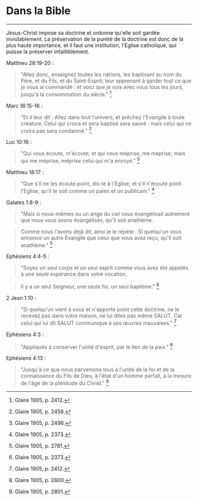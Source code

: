 # Dans la Bible

***

Jésus-Christ impose sa doctrine et ordonne qu'elle soit gardée inviolablement. La préservation de la pureté de la doctrine est donc de la plus haute importance, et il faut une institution, l'Eglise catholique, qui puisse la préserver infailliblement.

Matthieu 28:19-20 :

> "Allez donc, enseignez toutes les nations, les baptisant au nom du Père, et du Fils, et du Saint-Esprit; leur apprenant à garder tout ce que je vous ai commandé : et voici que je suis avec vous tous les jours, jusqu'à la consommation du siècle." [^1]

[^1]: Glaire 1905, p. 2412.

Marc 16:15-16 :

> "Et il leur dit : Allez dans tout l'univers, et prêchez l'Evangile à toute créature. Celui qui croira et sera baptisé sera sauvé : mais celui qui ne croira pas sera condamné." [^2]

[^2]: Glaire 1905, p. 2458.

Luc 10:16 :

> "Qui vous écoute, m'écoute; et qui vous méprise, me méprise; mais qui me méprise, méprise celui qui m'a envoyé." [^3]

[^3]: Glaire 1905, p. 2496.

Matthieu 18:17 :

> "Que s'il ne les écoute point, dis-le à l'Eglise; et s'il n'écoute point l'Eglise, qu'il te soit comme un païen et un publicain." [^4]

[^4]: Glaire 1905, p. 2373.

Galates 1:8-9 :

> "Mais si nous-mêmes ou un ange du ciel vous évangélisait autrement que nous vous avons évangélisés, qu'il soit anathème. 

> Comme nous l'avons déjà dit, ainsi je le répète : Si quelqu'un vous annonce un autre Evangile que celui que vous avez reçu, qu'il soit anathème." [^5]

[^5]: Glaire 1905, p. 2781.

Ephésiens 4:4-5 :

> "Soyez un seul corps et un seul esprit comme vous avez été appelés à une seule espérance dans votre vocation.

> Il y a un seul Seigneur, une seule foi, un seul baptême." [^4]

[^4]: Glaire 1905, p. 2800.

2 Jean 1:10 : 

> "Si quelqu'un vient à vous et n'apporte point cette doctrine, ne le recevez pas dans votre maison, ne lui dites pas même SALUT. Car celui qui lui dit SALUT communique à ses œuvres mauvaises." [^1]

[^1]: Glaire 1905, pp. 2924-2925.

Ephésiens 4:3 :

> "Appliqués à conserver l'unité d'esprit, par le lien de la paix." [^6]

[^6]: Glaire 1905, p. 2800. 

Ephésiens 4:13 :

> "Jusqu'à ce que nous parvenions tous à l'unité de la foi et de la connaissance du Fils de Dieu, à l'état d'un homme parfait, à la mesure de l'âge de la plénitude du Christ." [^7]

[^7]: Glaire 1905, p. 2801.

